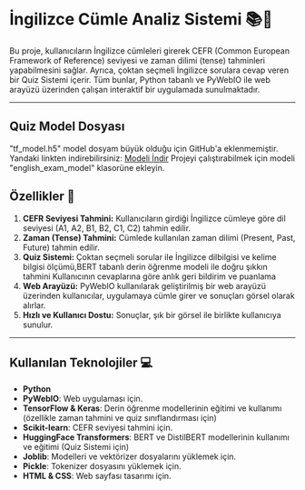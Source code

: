 # İngilizce Cümle Analiz Sistemi 📚🧠

Bu proje, kullanıcıların İngilizce cümleleri girerek CEFR (Common European Framework of Reference) seviyesi ve zaman dilimi (tense) tahminleri yapabilmesini sağlar. Ayrıca, çoktan seçmeli İngilizce sorulara cevap veren bir Quiz Sistemi içerir. Tüm bunlar, Python tabanlı ve PyWebIO ile web arayüzü üzerinden çalışan interaktif bir uygulamada sunulmaktadır.

---
## Quiz Model Dosyası
"tf_model.h5" model dosyam büyük olduğu için GitHub'a eklenmemiştir. Yandaki linkten indirebilirsiniz:
[Modeli İndir](https://drive.google.com/file/d/1BYZ1QZatTGixWXNMrfijB9YHJY2ObbMP/view?usp=sharing)
Projeyi çalıştırabilmek için modeli "english_exam_model" klasorüne ekleyin.

## Özellikler 🌟

1. **CEFR Seviyesi Tahmini:** Kullanıcıların girdiği İngilizce cümleye göre dil seviyesi (A1, A2, B1, B2, C1, C2) tahmin edilir.
2. **Zaman (Tense) Tahmini:** Cümlede kullanılan zaman dilimi (Present, Past, Future) tahmin edilir.
3. **Quiz Sistemi:**  Çoktan seçmeli sorular ile İngilizce dilbilgisi ve kelime bilgisi ölçümü,BERT tabanlı derin öğrenme modeli ile doğru şıkkın tahmini
Kullanıcının cevaplarına göre anlık geri bildirim ve puanlama
4. **Web Arayüzü:** PyWebIO kullanılarak geliştirilmiş bir web arayüzü üzerinden kullanıcılar, uygulamaya cümle girer ve sonuçları görsel olarak alırlar.
5. **Hızlı ve Kullanıcı Dostu:** Sonuçlar, şık bir görsel ile birlikte kullanıcıya sunulur.

---

## Kullanılan Teknolojiler 💻

- **Python**
- **PyWebIO**: Web uygulaması için.
- **TensorFlow & Keras**: Derin öğrenme modellerinin eğitimi ve kullanımı (özellikle zaman tahmini ve quiz sınıflandırması için)
- **Scikit-learn**: CEFR seviyesi tahmini için.
- **HuggingFace Transformers**: BERT ve DistilBERT modellerinin kullanımı ve eğitimi (Quiz Sistemi için)
- **Joblib**: Modelleri ve vektörizer dosyalarını yüklemek için.
- **Pickle**: Tokenizer dosyasını yüklemek için.
- **HTML & CSS**: Web sayfası tasarımı için.




